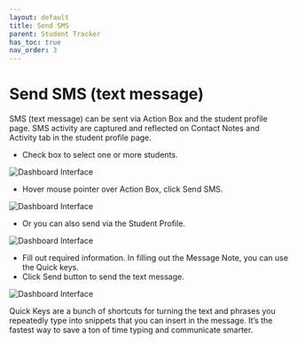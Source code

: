 ```yaml
---
layout: default
title: Send SMS
parent: Student Tracker
has_toc: true
nav_order: 3
---
```


# Send SMS (text message)
SMS (text message) can be sent via Action Box and the student profile page. SMS activity are captured and reflected on Contact Notes and Activity tab in the student profile page.

* Check box to select one or more students.

![Dashboard Interface]({{site.baseurl}}/assets/images/student.actionbox-send.png "Action Box")

* Hover mouse pointer over Action Box, click Send SMS.

![Dashboard Interface]({{site.baseurl}}/assets/images/student.actionbox-send-sms.png "Action Box")

* Or you can also send via the Student Profile.

![Dashboard Interface]({{site.baseurl}}/assets/images/student.student-profile-send-sms.png "Action Box")

* Fill out required information. In filling out the Message Note, you can use the Quick keys.
* Click Send button to send the text message.

![Dashboard Interface]({{site.baseurl}}/assets/images/student.send-sms.png "Action Box")

Quick Keys are a bunch of shortcuts for turning the text and phrases you repeatedly type into snippets that you can insert in the message. It’s the fastest way to save a ton of time typing and communicate smarter.
